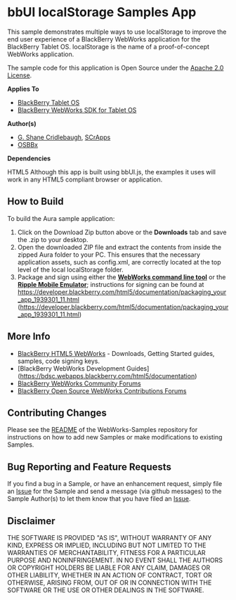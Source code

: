 # bbUI localStorage Samples App

This sample demonstrates multiple ways to use localStorage  to improve the end user experience of a BlackBerry WebWorks application for the BlackBerry Tablet OS. localStorage is the name of a proof-of-concept WebWorks application.

The sample code for this application is Open Source under the [Apache 2.0 License](http://www.apache.org/licenses/LICENSE-2.0.html).


**Applies To**

* [BlackBerry Tablet OS](http://us.blackberry.com/developers/tablet/) 
* [BlackBerry WebWorks SDK for Tablet OS](http://us.blackberry.com/developers/tablet/webworks.jsp)

**Author(s)** 

* [G. Shane Cridlebaugh](http://github.com/SCrid2000), [SCrApps](https://SCrApps.org)
* [OSBBx](http://x.opensourcebb.com)

**Dependencies**

HTML5
Although this app is built using bbUI.js, the examples it uses will work in any HTML5 compliant browser or application.

## How to Build

To build the Aura sample application:


1. Click on the Download Zip button above or the **Downloads** tab and save the .zip to your desktop.
2. Open the downloaded ZIP file and extract the contents from inside the zipped Aura folder to your PC. This ensures that the necessary application assets, such as config.xml, are correctly located at the top level of the local localStorage folder.
3. Package and sign using either the **[WebWorks command line tool](https://developer.blackberry.com/html5/download/sdk)** or the **[Ripple Mobile Emulator](http://developer.blackberry.com/html5/download)**; instructions for signing can be found at https://developer.blackberry.com/html5/documentation/packaging_your_app_1939301_11.html (https://developer.blackberry.com/html5/documentation/packaging_your_app_1939301_11.html)



## More Info

* [BlackBerry HTML5 WebWorks](https://bdsc.webapps.blackberry.com/html5/) - Downloads, Getting Started guides, samples, code signing keys.
* [BlackBerry WebWorks Development Guides] (https://bdsc.webapps.blackberry.com/html5/documentation)
* [BlackBerry WebWorks Community Forums](http://supportforums.blackberry.com/t5/Web-and-WebWorks-Development/bd-p/browser_dev)
* [BlackBerry Open Source WebWorks Contributions Forums](http://supportforums.blackberry.com/t5/BlackBerry-WebWorks/bd-p/ww_con)


## Contributing Changes

Please see the [README](https://github.com/blackberry/WebWorks-Samples) of the WebWorks-Samples repository for instructions on how to add new Samples or make modifications to existing Samples.


## Bug Reporting and Feature Requests

If you find a bug in a Sample, or have an enhancement request, simply file an [Issue](https://github.com/blackberry/WebWorks-Samples/issues) for the Sample and send a message (via github messages) to the Sample Author(s) to let them know that you have filed an [Issue](https://github.com/blackberry/WebWorks-Samples/issues).

## Disclaimer

THE SOFTWARE IS PROVIDED "AS IS", WITHOUT WARRANTY OF ANY KIND, EXPRESS OR IMPLIED, INCLUDING BUT NOT LIMITED TO THE WARRANTIES OF MERCHANTABILITY, FITNESS FOR A PARTICULAR PURPOSE AND NONINFRINGEMENT. IN NO EVENT SHALL THE AUTHORS OR COPYRIGHT HOLDERS BE LIABLE FOR ANY CLAIM, DAMAGES OR OTHER LIABILITY, WHETHER IN AN ACTION OF CONTRACT, TORT OR OTHERWISE, ARISING FROM, OUT OF OR IN CONNECTION WITH THE SOFTWARE OR THE USE OR OTHER DEALINGS IN THE SOFTWARE.
